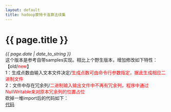 ```yaml
---
layout: default
title: hadoop蒙特卡洛算法续集
---
```

# {{ page.title }}
*{{ page.date | date_to_string }}*   
这个版本是参考自带samples实现。相比上个野生版本，增加修改如下特性：   
【old/<font color="red">new</font>】   
1：生成点数由输入文本文件决定/<font color="red">生成点数可由命令行参数指定，据此生成相应二进制文件</font>   
2：文件中存在冗余列/<font color="red">二进制输入输出文件中不再有冗余列，程序中通过NullWritable来对原本冗余列的位置占位</font>   
砍掉一堆import后的代码如下：   
[代码]("https://github.com/zuojie/zuojie.github.com/blob/master/article/MonteCarloArg.java")
